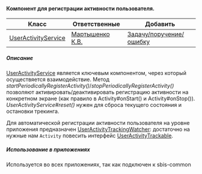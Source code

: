 #### Компонент для регистрации активности пользователя.

|Класс|Ответственные|Добавить|
|-----|-------------|--------|
|[UserActivityService](src/main/java/ru/tensor/sbis/user_activity_track/service/UserActivityService.kt)|[Мартышенко К.В.](https://online.sbis.ru/person/7ae2600c-8e7c-4c7a-aafe-7ff6f2fd34ea)|[Задачу/поручение/ошибку](https://online.sbis.ru/area/d5cff451-8688-4af0-970a-8127570b0308)|

##### Описание
[UserActivityService](src/main/java/ru/tensor/sbis/user_activity_track/service/UserActivityService.kt) является ключевым компонентом, через который осуществяется взаимодействие. Метод *startPeriodicallyRegisterActivity()*/*stopPeriodicallyRegisterActivity()* позволяют активировать/деактивировать регистрацию активности на конкретном экране (как правило в Activity#onStart() и Activity#onStop()).
*UserActivityService#reset()* нужен для сброса текущего состояния и остановки трекинга.

Для автоматической регистрации активности пользователя на уровне приложения предназначен [UserActivityTrackingWatcher](src/main/java/ru/tensor/sbis/user_activity_track/activity/UserActivityTrackingWatcher.kt): достаточно на нужные нам `Activity` повесить интерфейс [UserActivityTrackable](src/main/java/ru/tensor/sbis/user_activity_track/activity/UserActivityTrackable.kt).

##### Использование в приложениях
Используется во всех приложениях, так как подключен к sbis-common